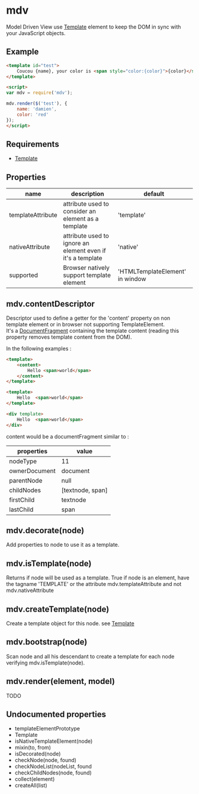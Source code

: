 mdv
=============

Model Driven View use [Template](./Template) element to keep the DOM in sync with your JavaScript objects.

## Example

```html
<template id="test">
	Coucou {name}, your color is <span style="color:{color}">{color}</span>
</template>

<script>
var mdv = require('mdv');

mdv.render($('test'), {
	name: 'damien',
	color: 'red'
});
</script>
```

## Requirements

- [Template](./Template)

## Properties

name 					| description													| default
----------------------- | ------------------------------------------------------------- | --------------------------
templateAttribute		| attribute used to consider an element as a template 			| 'template'
nativeAttribute			| attribute used to ignore an element even if it's a template 	| 'native'
supported				| Browser natively support template element		| 'HTMLTemplateElement' in window

## mdv.contentDescriptor

Descriptor used to define a getter for the 'content' property on non template element or in browser not supporting TemplateElement.  
It's a [DocumentFragment](https://developer.mozilla.org/en/docs/Web/API/DocumentFragment) containing the template content (reading this property removes template content from the DOM).  

In the following examples : 
```html
<template>
	<content>
		Hello <span>world</span>
	</content>
</template>

<template>
	Hello  <span>world</span>
</template>

<div template>
	Hello  <span>world</span>
</div>
```

content would be a documentFragment similar to :

properties 		| value
-----------------------	| ------------------------
nodeType		| 11
ownerDocument		| document
parentNode		| null
childNodes		| [textnode, span]
firstChild		| textnode
lastChild		| span

## mdv.decorate(node)

Add properties to node to use it as a template.

## mdv.isTemplate(node)

Returns if node will be used as a template. 
True if node is an element, have the tagname 'TEMPLATE' or the attribute mdv.templateAttribute and not mdv.nativeAttribute

## mdv.createTemplate(node)

Create a template object for this node. see [Template](./Template)

## mdv.bootstrap(node)

Scan node and all his descendant to create a template for each node verifying mdv.isTemplate(node).

## mdv.render(element, model)

TODO

## Undocumented properties

- templateElementPrototype
- Template
- isNativeTemplateElement(node)
- mixin(to, from)
- isDecorated(node)
- checkNode(node, found)
- checkNodeList(nodeList, found
- checkChildNodes(node, found)
- collect(element)
- createAll(list)
